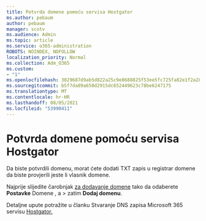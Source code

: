 ```yaml
---
title: Potvrda domene pomoću servisa Hostgator
ms.author: pebaum
author: pebaum
manager: scotv
ms.audience: Admin
ms.topic: article
ms.service: o365-administration
ROBOTS: NOINDEX, NOFOLLOW
localization_priority: Normal
ms.collection: Adm_O365
ms.custom:
- "1"
ms.openlocfilehash: 3029687d9ab5d822a25c9e8688825f53ee5fc725fa82e1f2a282d22720431331
ms.sourcegitcommit: b5f7da89a650d2915dc652449623c78be6247175
ms.translationtype: MT
ms.contentlocale: hr-HR
ms.lasthandoff: 08/05/2021
ms.locfileid: "53990411"
---
```

# <a name="verify-your-domain-with-hostgator"></a>Potvrda domene pomoću servisa Hostgator

Da biste potvrdili domenu, morat ćete dodati TXT zapis u registrar domene da biste provjerili jeste li vlasnik domene. 

Najprije slijedite čarobnjak [za dodavanje domene](https://admin.microsoft.com/Adminportal#/Domains) tako da odaberete **Postavke** Domene , a \> zatim **Dodaj domenu**.
  
Detaljne upute potražite u članku Stvaranje DNS zapisa Microsoft 365 servisu [Hostgator.](https://docs.microsoft.com/microsoft-365/admin/dns/create-dns-records-at-hostgator)